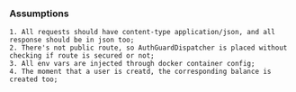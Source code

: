 ### Assumptions
    1. All requests should have content-type application/json, and all response should be in json too;
    2. There's not public route, so AuthGuardDispatcher is placed without checking if route is secured or not;
    3. All env vars are injected through docker container config;
    4. The moment that a user is creatd, the corresponding balance is created too;
